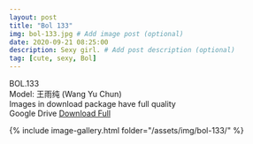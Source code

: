 ```yaml
---
layout: post
title: "Bol 133"
img: bol-133.jpg # Add image post (optional)
date: 2020-09-21 08:25:00
description: Sexy girl. # Add post description (optional)
tag: [cute, sexy, Bol]
---
```

BOL.133  
Model: 王雨纯 (Wang Yu Chun)                                                  
Images in download package have full quality                    
Google Drive [Download Full](http://gestyy.com/eeABqE)

{% include image-gallery.html folder="/assets/img/bol-133/" %}
